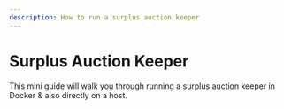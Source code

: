 ```yaml
---
description: How to run a surplus auction keeper
---
```


# Surplus Auction Keeper

This mini guide will walk you through running a surplus auction keeper in Docker & also directly on a host.


